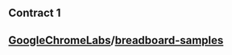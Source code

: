 ## Contract 1
## [GoogleChromeLabs](https://github.com/GoogleChromeLabs)/[breadboard-samples](https://github.com/GoogleChromeLabs/breadboard-samples)

